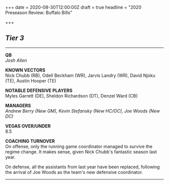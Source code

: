 +++
date = 2020-08-30T12:00:00Z
draft = true
headline = "2020 Preseason Review: Buffalo Bills"

+++
## _Tier 3_

***

**QB**  
_Josh Allen_

**KNOWN VECTORS**  
Nick Chubb (RB), Odell Beckham (WR), Jarvis Landry (WR), David Njoku (TE), Austin Hooper (TE)  
  
**NOTABLE DEFENSIVE PLAYERS**  
Myles Garrett (DE), Sheldon Richardson (DT), Denzel Ward (CB)  
  
**MANAGERS**  
_Andrew Berry (New GM), Kevin Stefansky (New HC/OC), Joe Woods (New DC)_

**VEGAS OVER/UNDER**  
8\.5

**COACHING TURNOVER**  
On offense, only the running game coordinator managed to survive the regime change. It makes sense, given Nick Chubb's fantastic season last year.

On defense, all the assistants from last year have been replaced, following the arrival of Joe Woods as the team's new defensive coordinator.

***